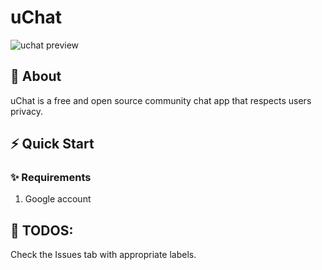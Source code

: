# uChat 

 ![uchat preview](preview.png)

## 🤔 About
uChat is a free and open source community chat app that respects users privacy.

## ⚡ Quick Start
### ✨ Requirements
1. Google account

## 🐒 TODOS:
Check the Issues tab with appropriate labels.
